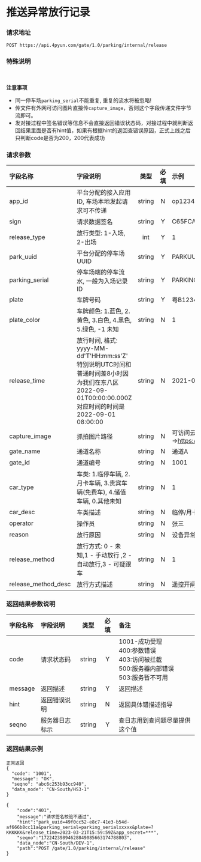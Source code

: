 # 推送异常放行记录

### 请求地址

    POST https://api.4pyun.com/gate/1.0/parking/internal/release

### 特殊说明

<br>

 <b>注意事项</b>

- 同一停车场`parking_serial`不能重复, 重复的流水将被忽略!
- 传文件有外网可访问图片直接传`capture_image`，否则这个字段传递文件字节流即可。
- 发对接过程中签名错误等信息不会直接返回错误状态码，对接过程中就判断返回结果里面是否有hint值，如果有根据hint的返回查错误原因，正式上线之后只判断code是否为200，200代表成功

### 请求参数

| 字段名称   | 字段说明 |  类型  | 必填 | 示例  |
| :--- | :--- | :---: | :--: | :--- |
| app_id  | 平台分配的接入应用ID, 车场本地发起请求可不传递 | string |  N   | op1234567723122|
| sign | 请求数据签名| string |  Y   | C65FCAC2D3FB5E2D3D4AD93DD20C8C39  |
| release_type | 放行类型: 1-入场, 2-出场 | int |  Y  | 1   |
| park_uuid  | 平台分配的停车场UUID | string |  Y   | PARKUUID-XXXX-XXX-XXX|
| parking_serial   | 停车场端的停车流水, 一般为入场记录ID | string |  Y   | PARKINGSERIAL-123456789  |
| plate| 车牌号码 | string |  Y  | 粤B12345 |
| plate_color| 车牌颜色: 1.蓝色, 2.黄色, 3.白色, 4.黑色, 5.绿色, -1 未知 | string |  N   | 1  |
| release_time |放行时间, 格式: yyyy-MM-dd'T'HH:mm:ss'Z' <br>特别说明UTC时间和普通时间差8小时因为我们在东八区 2022-09-01T00:00:00.000Z 对应时间的时间是 2022-09-01 08:00:00|string|N|2021-09-02T09:36:46.020Z|
| capture_image | 抓拍图片路径 | string |  N   | 可访问云平台路径-->https://files.4pyun.com/d/123566 |
| gate_name | 通道名称 | string |  N   | 通道A |
| gate_id | 通道编号 | string |  N   | 1001 |
| car_type   | 车类: 1.临停车辆, 2.月卡车辆, 3.贵宾车辆(免费车), 4.储值车辆, 0.其他未知 | string |  N   | 1  |
| car_desc   | 车类描述 | string |  N   | 临停/月卡A  |
| operator | 操作员                                                       | string |  N   | 张三 |
| reason | 放行原因 | string |  N   | 设备异常 |
| release_method | 放行方式: 0 - 未知,1 - 手动放行 ,2 - 自动放行,3 - 可疑跟车 | string |  N   | 1 |
| release_method_desc | 放行方式描述                                                 | string |  N   | 遥控开闸 |

### 返回结果参数说明
| 字段名称 | 字段说明 |  类型  | 必填 | 备注  |
| :--- | :--- | :---: | :--: | :--- |
| code  | 请求状态码  | string |  Y   | 1001-成功受理<br> 400:参数错误<br> 403:访问被拦截<br>500:服务器内部错误<br>503:服务暂不可用 |
| message  | 返回描述 | string |  Y   | 返回描述 |
| hint  | 返回错误说明   | string |  N   | 返回具体错描述指导|
| seqno | 服务器日志标示 | string |  Y   | 查日志用到查问题尽量提供这个值|


### 返回结果示例


```
正常返回
{
  "code": "1001",
  "message": "OK",
  "seqno": "abc6c253b93cc940",
  "data_node": "CN-South/HS3-1"
}
```

```
{
    "code":"401",
    "message":"请求签名校验不通过",
    "hint":"park_uuid=49f0cc52-e8c7-41e3-b54d-af666b8cc11a&parking_serial=parking_serialxxxxx&plate=?KKKKKK&release_time=2023-03-21T15:59:59Z&app_secret=***",
    "seqno":"17224239894628849085663174788803",
    "data_node":"CN-South/DEV-1",
    "path":"POST /gate/1.0/parking/internal/release"
}
```
